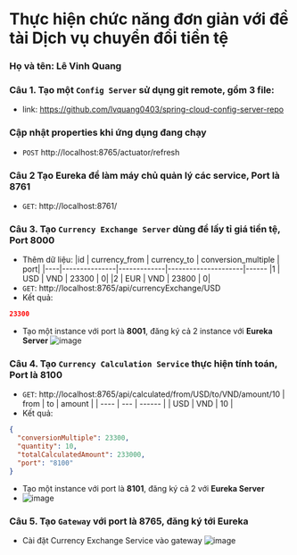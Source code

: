 # Thực hiện chức năng đơn giản với đề tài Dịch vụ chuyển đổi tiền tệ

### Họ và tên: Lê Vinh Quang

### Câu 1. Tạo một `Config Server` sử dụng git remote, gồm 3 file:

- link: https://github.com/lvquang0403/spring-cloud-config-server-repo
### Cập nhật properties khi ứng dụng đang chạy
- `POST` http://localhost:8765/actuator/refresh

### Câu 2 Tạo **Eureka** để làm máy chủ quản lý các service, Port là **8761**

- `GET`: http://localhost:8761/

### Câu 3. Tạo `Currency Exchange Server` dùng để lấy tỉ giá tiền tệ, Port **8000**

- Thêm dữ liệu:
  |id | currency_from | currency_to | conversion_multiple | port|
  |----|---------------|-------------|---------------------|------
  |1 | USD | VND | 23300 | 0|
  |2 | EUR | VND | 23800 | 0|
- `GET`: http://localhost:8765/api/currencyExchange/USD
- Kết quả:

```json
23300
```

- Tạo một instance với port là **8001**, đăng ký cả 2 instance với **Eureka Server**
![image](https://user-images.githubusercontent.com/108172013/191313064-60359cb4-5166-41d7-b02b-fbee09d8b94b.png)


### Câu 4. Tạo `Currency Calculation Service` thực hiện tính toán, Port là **8100**

- `GET`: http://localhost:8765/api/calculated/from/USD/to/VND/amount/10
| from | to  | amount |
  | ---- | --- | ------ |
  | USD  | VND | 10     |
- Kết quả:

```json
{
  "conversionMultiple": 23300,
  "quantity": 10,
  "totalCalculatedAmount": 233000,
  "port": "8100"
}
```
- Tạo một instance với port là **8101**, đăng ký cả 2 với **Eureka Server**
- ![image](https://user-images.githubusercontent.com/108172013/191316492-9027226c-1a16-4fac-a701-0c78a1eb93da.png)

### Câu 5. Tạo `Gateway` với port là **8765**, đăng ký tới **Eureka**
- Cài đặt Currency Exchange Service vào gateway
![image](https://user-images.githubusercontent.com/108172013/191313570-0cde6cb9-ac70-4e5b-9cd2-6fc86cccabbe.png)
